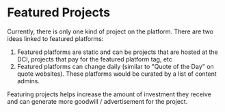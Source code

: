 # Featured Projects

Currently, there is only one kind of project on the platform. There are two ideas linked to featured platforms:

1. Featured platforms are static and can be projects that are hosted at the DCI, projects that pay for the featured platform tag, etc
2. Featured platforms can change daily \(similar to "Quote of the Day" on quote websites\). These platforms would be curated by a list of content admins.

Featuring projects helps increase the amount of investment they receive and can generate more goodwill / advertisement for the project.

